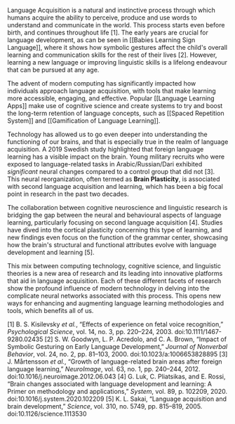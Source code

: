 Language Acquisition is a natural and instinctive process through which humans acquire the ability to perceive, produce and use words to understand and communicate in the world. This process starts even before birth, and continues throughout life [1]. The early years are crucial for language development, as can be seen in [[Babies Learning Sign Language]], where it shows how symbolic gestures affect the child's overall learning and communication skills for the rest of their lives [2]. However, learning a new language or improving linguistic skills is a lifelong endeavour that can be pursued at any age.

The advent of modern computing has significantly impacted how individuals approach language acquisition, with tools that make learning more accessible, engaging, and effective. Popular [[Language Learning Apps]] make use of cognitive science and create systems to try and boost the long-term retention of language concepts, such as [[Spaced Repetition System]] and [[Gamification of Language Learning]].

Technology has allowed us to go even deeper into understanding the functioning of our brains, and that is especially true in the realm of language acquisition. A 2019 Swedish study highlighted that foreign language learning has a visible impact on the brain. Young military recruits who were exposed to language-related tasks in Arabic/Russian/Dari exhibited *significant* neural changes compared to a control group that did not [3]. This neural reorganization, often termed as **Brain Plasticity**, is associated with second language acquisition and learning, which has been a big focal point in research in the past two decades.

The collaboration between cognitive neuroscience and linguistic research is bridging the gap between the neural and behavioural aspects of language learning, particularly focusing on second language acquisition [4]. Studies have dived into the cortical plasticity concerning this type of learning, and new findings even focus on the function of the grammar center, showcasing how the brain's structural and functional attributes evolve with language development and learning [5].

This mix between computing technology, cognitive science, and linguistic theories is a new area of research and its leading into innovative platforms that aid in language acquisition. Each of these different facets of research show the profound influence of modern technology in delving into the complicate neural networks associated with this process. This opens new ways for enhancing and augmenting language learning methodologies and tools, which benefits all of us.

[1] B. S. Kisilevsky _et al._, “Effects of experience on fetal voice recognition,” _Psychological Science_, vol. 14, no. 3, pp. 220–224, 2003. doi:10.1111/1467-9280.02435
[2] S. W. Goodwyn, L. P. Acredolo, and C. A. Brown, “Impact of Symbolic Gesturing on Early Language Development,” _Journal of Nonverbal Behavior_, vol. 24, no. 2, pp. 81–103, 2000. doi:10.1023/a:1006653828895
[3] J. Mårtensson _et al._, “Growth of language-related brain areas after foreign language learning,” _NeuroImage_, vol. 63, no. 1, pp. 240–244, 2012. doi:10.1016/j.neuroimage.2012.06.043
[4] G. Luk, C. Pliatsikas, and E. Rossi, “Brain changes associated with language development and learning: A Primer on methodology and applications,” _System_, vol. 89, p. 102209, 2020. doi:10.1016/j.system.2020.102209
[5] K. L. Sakai, “Language acquisition and brain development,” _Science_, vol. 310, no. 5749, pp. 815–819, 2005. doi:10.1126/science.1113530
